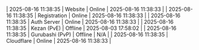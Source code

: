 | 2025-08-16 11:38:35 | Website | Online | 2025-08-16 11:38:33 |
| 2025-08-16 11:38:35 | Registration | Online | 2025-08-16 11:38:33 |
| 2025-08-16 11:38:35 | Auth Server | Online | 2025-08-16 11:38:33 |
| 2025-08-16 11:38:35 | Kezan (PvE) | Offline | 2025-08-03 17:58:02 |
| 2025-08-16 11:38:35 | Gurubashi (PvP) | Offline | N/A |
| 2025-08-16 11:38:35 | Cloudflare | Online | 2025-08-16 11:38:33 |
